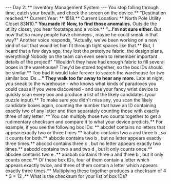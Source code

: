 --- Day 2: ** Inventory Management System ---
You stop falling through time, catch your breath, and check the screen on the device.** "Destination reached.** Current Year: ** 1518.** Current Location: ** North Pole Utility Closet 83N10.**" You made it! Now, to find those anomalies.**
Outside the utility closet, you hear footsteps and a voice.** ".**.**.**I'm not sure either.** But now that
so many people have chimneys
, maybe he could sneak in that way?" Another voice responds, "Actually, we've been working on a new kind of
suit
that would let him fit through tight spaces like that.** But, I heard that a few days ago, they lost the prototype fabric, the design plans, everything! Nobody on the team can even seem to remember important details of the project!"
"Wouldn't they have had enough fabric to fill several boxes in the warehouse? They'd be stored together, so the box IDs should be similar.** Too bad it would take forever to search the warehouse for
two similar box IDs
.**.**.**" They walk too far away to hear any more.**
Late at night, you sneak to the warehouse - who knows what kinds of paradoxes you could cause if you were discovered - and use your fancy wrist device to quickly scan every box and produce a list of the likely candidates (your puzzle input).**
To make sure you didn't miss any, you scan the likely candidate boxes again, counting the number that have an ID containing
exactly two of any letter
and then separately counting those with
exactly three of any letter
.** You can multiply those two counts together to get a rudimentary
checksum
and compare it to what your device predicts.**
For example, if you see the following box IDs: **
abcdef
contains no letters that appear exactly two or three times.**
bababc
contains two
a
and three
b
, so it counts for both.**
abbcde
contains two
b
, but no letter appears exactly three times.**
abcccd
contains three
c
, but no letter appears exactly two times.**
aabcdd
contains two
a
and two
d
, but it only counts once.**
abcdee
contains two
e
.**
ababab
contains three
a
and three
b
, but it only counts once.**
Of these box IDs, four of them contain a letter which appears exactly twice, and three of them contain a letter which appears exactly three times.** Multiplying these together produces a checksum of
4 * 3 = 12
.**
What is the checksum
for your list of box IDs?